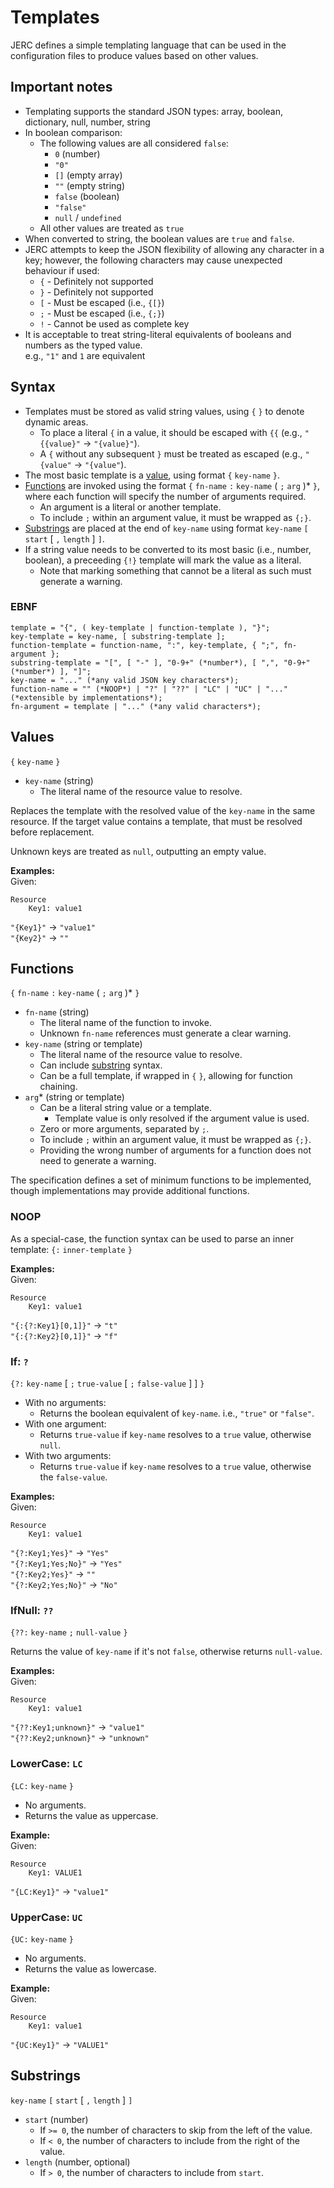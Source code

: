 # Templates
JERC defines a simple templating language that can be used in the configuration files to produce values based on other values.

## Important notes
* Templating supports the standard JSON types: array, boolean, dictionary, null, number, string
* In boolean comparison:
  * The following values are all considered `false`:
    * `0` (number)
    * `"0"`
    * `[]` (empty array)
    * `""` (empty string)
    * `false` (boolean)
    * `"false"`
    * `null` / `undefined`
  * All other values are treated as `true`
* When converted to string, the boolean values are `true` and `false`.
* JERC attempts to keep the JSON flexibility of allowing any character in a key; however, the following characters may cause unexpected behaviour if used:
  * `{` - Definitely not supported
  * `}` - Definitely not supported
  * `[` - Must be escaped (i.e., `{[}`)
  * `;` - Must be escaped (i.e., `{;}`)
  * `!` - Cannot be used as complete key
* It is acceptable to treat string-literal equivalents of booleans and numbers as the typed value.  
e.g., `"1"` and `1` are equivalent

## Syntax
* Templates must be stored as valid string values, using `{` `}` to denote dynamic areas.
  * To place a literal `{` in a value, it should be escaped with `{{` (e.g., `"{{value}"` -> `"{value}"`).
  * A `{` without any subsequent `}` must be treated as escaped (e.g., `"{value"` -> `"{value"`).
* The most basic template is a [value](#values), using format `{` `key-name` `}`.
* [Functions](#functions) are invoked using the format `{` `fn-name` `:` `key-name` ( `;` `arg` )* `}`, where each function will specify the number of arguments required.
  * An argument is a literal or another template.
  * To include `;` within an argument value, it must be wrapped as `{;}`.
* [Substrings](#substrings) are placed at the end of `key-name` using format `key-name` `[` `start` [ `,` `length` ] `]`.
* If a string value needs to be converted to its most basic (i.e., number, boolean), a preceeding `{!}` template will mark the value as a literal.
  * Note that marking something that cannot be a literal as such must generate a warning.

### EBNF
```ebnf
template = "{", ( key-template | function-template ), "}";
key-template = key-name, [ substring-template ];
function-template = function-name, ":", key-template, { ";", fn-argument };
substring-template = "[", [ "-" ], "0-9+" (*number*), [ ",", "0-9+" (*number*) ], "]";
key-name = "..." (*any valid JSON key characters*);
function-name = "" (*NOOP*) | "?" | "??" | "LC" | "UC" | "..." (*extensible by implementations*);
fn-argument = template | "..." (*any valid characters*);
```

## Values
`{` `key-name` `}`

* `key-name` (string)
  * The literal name of the resource value to resolve.

Replaces the template with the resolved value of the `key-name` in the same resource. If the target value contains a template, that must be resolved before replacement.

Unknown keys are treated as `null`, outputting an empty value.

**Examples:**  
Given:
```
Resource
    Key1: value1
```

`"{Key1}"` -> `"value1"`  
`"{Key2}"` -> `""`

## Functions
`{` `fn-name` `:` `key-name` ( `;` `arg` )* `}`

* `fn-name` (string)
  * The literal name of the function to invoke.
  * Unknown `fn-name` references must generate a clear warning.
* `key-name` (string or template)
  * The literal name of the resource value to resolve.
  * Can include [substring](#substrings) syntax.
  * Can be a full template, if wrapped in `{` `}`, allowing for function chaining.
* `arg`* (string or template)
  * Can be a literal string value or a template.
    * Template value is only resolved if the argument value is used.
  * Zero or more arguments, separated by `;`.
  * To include `;` within an argument value, it must be wrapped as `{;}`.
  * Providing the wrong number of arguments for a function does not need to generate a warning.

The specification defines a set of minimum functions to be implemented, though implementations may provide additional functions.

### NOOP
As a special-case, the function syntax can be used to parse an inner template:
`{:` `inner-template` `}`

**Examples:**  
Given:
```
Resource
    Key1: value1
```

`"{:{?:Key1}[0,1]}"` -> `"t"`  
`"{:{?:Key2}[0,1]}"` -> `"f"`

### If: `?`
`{?:` `key-name` [ `;` `true-value` [ `;` `false-value` ] ] `}`

* With no arguments:
  * Returns the boolean equivalent of `key-name`. i.e., `"true"` or `"false"`.
* With one argument:
  * Returns `true-value` if `key-name` resolves to a `true` value, otherwise `null`.
* With two arguments:
  * Returns `true-value` if `key-name` resolves to a `true` value, otherwise the `false-value`.

**Examples:**  
Given:
```
Resource
    Key1: value1
```

`"{?:Key1;Yes}"` -> `"Yes"`  
`"{?:Key1;Yes;No}"` -> `"Yes"`  
`"{?:Key2;Yes}"` -> `""`  
`"{?:Key2;Yes;No}"` -> `"No"`

### IfNull: `??`
`{??:` `key-name` `;` `null-value` `}`

Returns the value of `key-name` if it's not `false`, otherwise returns `null-value`.

**Examples:**  
Given:
```
Resource
    Key1: value1
```

`"{??:Key1;unknown}"` -> `"value1"`  
`"{??:Key2;unknown}"` -> `"unknown"`

### LowerCase: `LC`
`{LC:` `key-name` `}`

* No arguments.
* Returns the value as uppercase.

**Example:**  
Given:
```
Resource
    Key1: VALUE1
```

`"{LC:Key1}"` -> `"value1"`

### UpperCase: `UC`
`{UC:` `key-name` `}`

* No arguments.
* Returns the value as lowercase.

**Example:**  
Given:
```
Resource
    Key1: value1
```

`"{UC:Key1}"` -> `"VALUE1"`

## Substrings
`key-name` `[` `start` [ `,` `length` ] `]`

* `start` (number)
  * If `>= 0`, the number of characters to skip from the left of the value.
  * If `< 0`, the number of characters to include from the right of the value.
* `length` (number, optional)
  * If `> 0`, the number of characters to include from `start`.